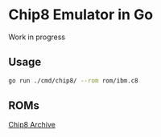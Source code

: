 # Chip8 Emulator in Go

Work in progress

## Usage

```sh
go run ./cmd/chip8/ --rom rom/ibm.c8
```

## ROMs

[Chip8 Archive](https://johnearnest.github.io/chip8Archive/)
